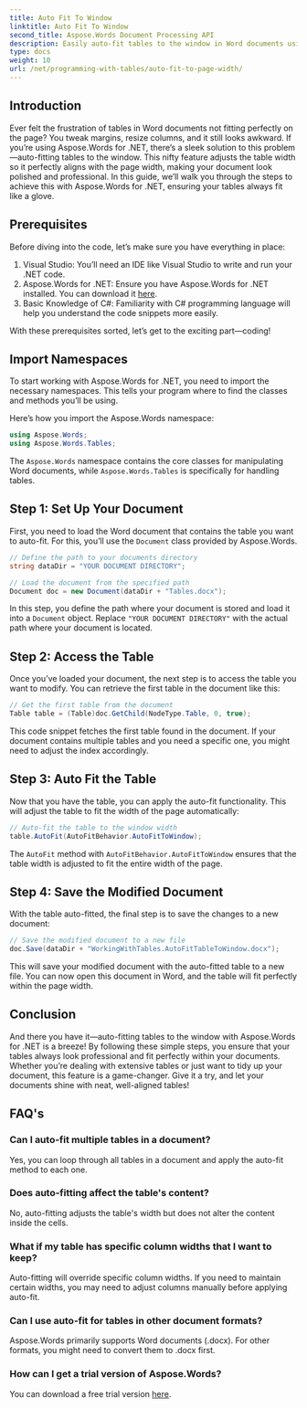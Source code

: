 ```yaml
---
title: Auto Fit To Window
linktitle: Auto Fit To Window
second_title: Aspose.Words Document Processing API
description: Easily auto-fit tables to the window in Word documents using Aspose.Words for .NET with this step-by-step guide. Perfect for cleaner, professional documents.
type: docs
weight: 10
url: /net/programming-with-tables/auto-fit-to-page-width/
---
```

## Introduction

Ever felt the frustration of tables in Word documents not fitting perfectly on the page? You tweak margins, resize columns, and it still looks awkward. If you’re using Aspose.Words for .NET, there’s a sleek solution to this problem—auto-fitting tables to the window. This nifty feature adjusts the table width so it perfectly aligns with the page width, making your document look polished and professional. In this guide, we’ll walk you through the steps to achieve this with Aspose.Words for .NET, ensuring your tables always fit like a glove.

## Prerequisites

Before diving into the code, let’s make sure you have everything in place:

1. Visual Studio: You’ll need an IDE like Visual Studio to write and run your .NET code.
2. Aspose.Words for .NET: Ensure you have Aspose.Words for .NET installed. You can download it [here](https://releases.aspose.com/words/net/).
3. Basic Knowledge of C#: Familiarity with C# programming language will help you understand the code snippets more easily.

With these prerequisites sorted, let’s get to the exciting part—coding!

## Import Namespaces

To start working with Aspose.Words for .NET, you need to import the necessary namespaces. This tells your program where to find the classes and methods you’ll be using.

Here’s how you import the Aspose.Words namespace:

```csharp
using Aspose.Words;
using Aspose.Words.Tables;
```

The `Aspose.Words` namespace contains the core classes for manipulating Word documents, while `Aspose.Words.Tables` is specifically for handling tables.

## Step 1: Set Up Your Document

First, you need to load the Word document that contains the table you want to auto-fit. For this, you’ll use the `Document` class provided by Aspose.Words.

```csharp
// Define the path to your documents directory
string dataDir = "YOUR DOCUMENT DIRECTORY";

// Load the document from the specified path
Document doc = new Document(dataDir + "Tables.docx");
```

In this step, you define the path where your document is stored and load it into a `Document` object. Replace `"YOUR DOCUMENT DIRECTORY"` with the actual path where your document is located.

## Step 2: Access the Table

Once you’ve loaded your document, the next step is to access the table you want to modify. You can retrieve the first table in the document like this:

```csharp
// Get the first table from the document
Table table = (Table)doc.GetChild(NodeType.Table, 0, true);
```

This code snippet fetches the first table found in the document. If your document contains multiple tables and you need a specific one, you might need to adjust the index accordingly.

## Step 3: Auto Fit the Table

Now that you have the table, you can apply the auto-fit functionality. This will adjust the table to fit the width of the page automatically:

```csharp
// Auto-fit the table to the window width
table.AutoFit(AutoFitBehavior.AutoFitToWindow);
```

The `AutoFit` method with `AutoFitBehavior.AutoFitToWindow` ensures that the table width is adjusted to fit the entire width of the page.

## Step 4: Save the Modified Document

With the table auto-fitted, the final step is to save the changes to a new document:

```csharp
// Save the modified document to a new file
doc.Save(dataDir + "WorkingWithTables.AutoFitTableToWindow.docx");
```

This will save your modified document with the auto-fitted table to a new file. You can now open this document in Word, and the table will fit perfectly within the page width.

## Conclusion

And there you have it—auto-fitting tables to the window with Aspose.Words for .NET is a breeze! By following these simple steps, you ensure that your tables always look professional and fit perfectly within your documents. Whether you’re dealing with extensive tables or just want to tidy up your document, this feature is a game-changer. Give it a try, and let your documents shine with neat, well-aligned tables!

## FAQ's

### Can I auto-fit multiple tables in a document?  
Yes, you can loop through all tables in a document and apply the auto-fit method to each one.

### Does auto-fitting affect the table's content?  
No, auto-fitting adjusts the table's width but does not alter the content inside the cells.

### What if my table has specific column widths that I want to keep?  
Auto-fitting will override specific column widths. If you need to maintain certain widths, you may need to adjust columns manually before applying auto-fit.

### Can I use auto-fit for tables in other document formats?  
Aspose.Words primarily supports Word documents (.docx). For other formats, you might need to convert them to .docx first.

### How can I get a trial version of Aspose.Words?  
You can download a free trial version [here](https://releases.aspose.com/).
